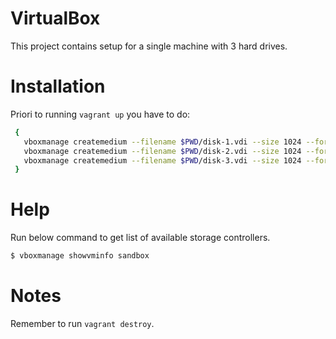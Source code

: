 # VirtualBox
This project contains setup for a single machine with 3 hard drives.

# Installation

Priori to running `vagrant up` you have to do:

```bash
 {
   vboxmanage createmedium --filename $PWD/disk-1.vdi --size 1024 --format VDI
   vboxmanage createmedium --filename $PWD/disk-2.vdi --size 1024 --format VDI
   vboxmanage createmedium --filename $PWD/disk-3.vdi --size 1024 --format VDI
 }
 ```

# Help
Run below command to get list of available storage controllers.
```bash
$ vboxmanage showvminfo sandbox
```

# Notes
Remember to run `vagrant destroy`.
